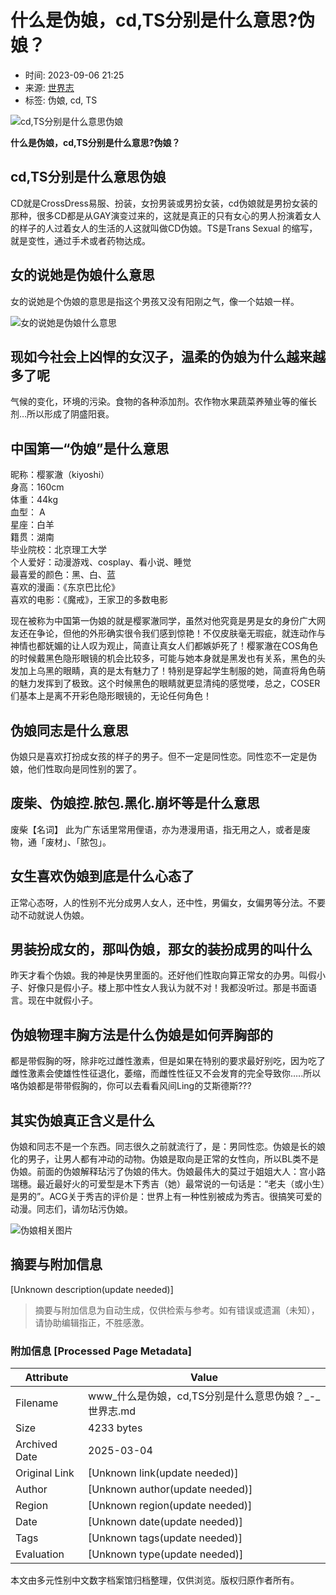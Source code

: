 # 什么是伪娘，cd,TS分别是什么意思?伪娘？

- 时间: 2023-09-06 21:25
- 来源: [世界志](https://www.shijiezhi.com/)
- 标签: 伪娘, cd, TS

![cd,TS分别是什么意思伪娘](/uploads/allimg/230906/212633FC-0.jpg)

**什么是伪娘，cd,TS分别是什么意思?伪娘？**

## cd,TS分别是什么意思伪娘

CD就是CrossDress易服、扮装，女扮男装或男扮女装，cd伪娘就是男扮女装的那种，很多CD都是从GAY演变过来的，这就是真正的只有女心的男人扮演着女人的样子的人过着女人的生活的人这就叫做CD伪娘。TS是Trans Sexual 的缩写，就是变性，通过手术或者药物达成。

## 女的说她是伪娘什么意思

女的说她是个伪娘的意思是指这个男孩又没有阳刚之气，像一个姑娘一样。

![女的说她是伪娘什么意思](/uploads/allimg/230906/2126335622-1.jpg)

## 现如今社会上凶悍的女汉子，温柔的伪娘为什么越来越多了呢

气候的变化，环境的污染。食物的各种添加剂。农作物水果蔬菜养殖业等的催长剂…所以形成了阴盛阳衰。

## 中国第一“伪娘”是什么意思

昵称：樱冢澈（kiyoshi）  
身高：160cm  
体重：44kg  
血型： A  
星座：白羊  
籍贯：湖南  
毕业院校：北京理工大学  
个人爱好：动漫游戏、cosplay、看小说、睡觉  
最喜爱的颜色：黑、白、蓝  
喜欢的漫画：《东京巴比伦》  
喜欢的电影：《魔戒》，王家卫的多数电影  

现在被称为中国第一伪娘的就是樱冢澈同学，虽然对他究竟是男是女的身份广大网友还在争论，但他的外形确实很令我们感到惊艳！不仅皮肤毫无瑕疵，就连动作与神情也都妩媚的让人叹为观止，简直让真女人们都嫉妒死了！樱冢澈在COS角色的时候戴黑色隐形眼镜的机会比较多，可能与她本身就是黑发也有关系，黑色的头发加上乌黑的眼睛，真的是太有魅力了！特别是穿起学生制服的她，简直将角色萌的魅力发挥到了极致。这个时候黑色的眼睛就更显清纯的感觉喽，总之，COSER们基本上是离不开彩色隐形眼镜的，无论任何角色！

## 伪娘同志是什么意思

伪娘只是喜欢打扮成女孩的样子的男子。但不一定是同性恋。同性恋不一定是伪娘，他们性取向是同性别的罢了。

## 废柴、伪娘控.脓包.黑化.崩坏等是什么意思

废柴【名词】 此为广东话里常用俚语，亦为港漫用语，指无用之人，或者是废物，通「废材」、「脓包」。

## 女生喜欢伪娘到底是什么心态了

正常心态呀，人的性别不光分成男人女人，还中性，男偏女，女偏男等分法。不要动不动就说人伪娘。

## 男装扮成女的，那叫伪娘，那女的装扮成男的叫什么

昨天才看个伪娘。我的神是快男里面的。还好他们性取向算正常女的办男。叫假小子、好像只是假小子。楼上那中性女人我认为就不对！我都没听过。那是书面语言。现在中就假小子。

## 伪娘物理丰胸方法是什么伪娘是如何弄胸部的

都是带假胸的呀，除非吃过雌性激素，但是如果在特别的要求最好别吃，因为吃了雌性激素会使雄性性征退化，萎缩，而雌性性征又不会发育的完全导致你…..所以咯伪娘都是带带假胸的，你可以去看看风间Ling的艾斯德斯???

## 其实伪娘真正含义是什么

伪娘和同志不是一个东西。同志很久之前就流行了，是：男同性恋。伪娘是长的娘化的男子，让男人都有冲动的动物。伪娘是取向是正常的女性向，所以BL类不是伪娘。前面的伪娘解释玷污了伪娘的伟大。伪娘最伟大的莫过于姐姐大人：宫小路瑞穗。最近最好火的可爱型是木下秀吉（她）最常说的一句话是：“老夫（或小生）是男的”。ACG关于秀吉的评价是：世界上有一种性别被成为秀吉。很搞笑可爱的动漫。同志们，请勿玷污伪娘。

![伪娘相关图片](/uploads/allimg/230906/212633FC-0.jpg)
<!-- tcd_original_link https://www.shijiezhi.com/shenghuo/3032.html -->


## 摘要与附加信息

<!-- tcd_abstract -->
[Unknown description(update needed)]
<!-- tcd_abstract_end -->

> 摘要与附加信息为自动生成，仅供检索与参考。如有错误或遗漏（未知），请协助编辑指正，不胜感激。

### 附加信息 [Processed Page Metadata]

| Attribute       | Value                                  |
|-----------------|----------------------------------------|
| Filename        | www_​什么是伪娘，cd,TS分别是什么意思伪娘？_-_世界志.md                             |
| Size            | 4233 bytes                           |
| Archived Date   | 2025-03-04                             |
| Original Link   | [Unknown link(update needed)]                       |
| Author          | [Unknown author(update needed)]                               |
| Region          | [Unknown region(update needed)]                               |
| Date            | [Unknown date(update needed)]                                 |
| Tags            | [Unknown tags(update needed)]                                 |
| Evaluation            | [Unknown type(update needed)]                                 |
<!-- tcd_table_end -->

本文由多元性别中文数字档案馆归档整理，仅供浏览。版权归原作者所有。
